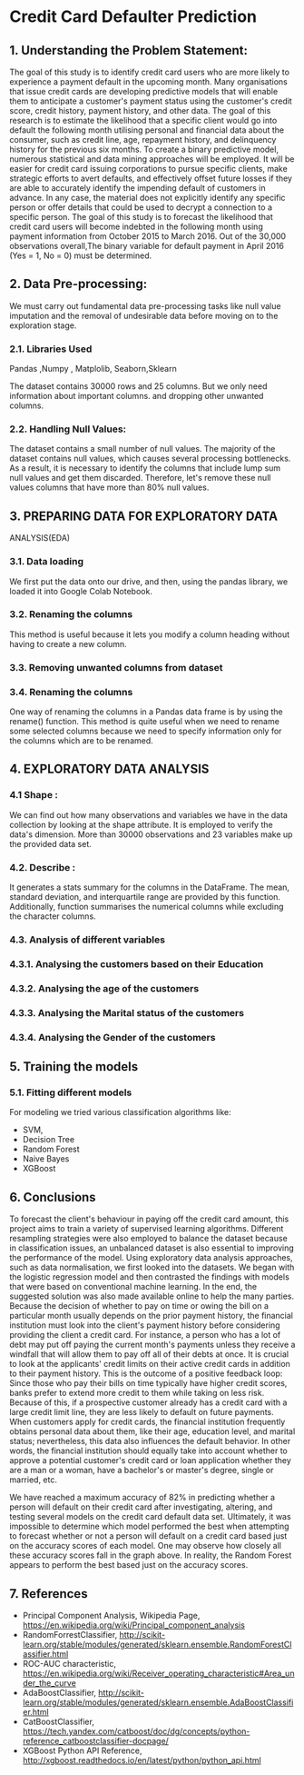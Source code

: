# Credit Card Defaulter Prediction

## 1. Understanding the Problem Statement: 

The goal of this study is to identify credit card users who are more likely to experience a payment default in the upcoming month. Many organisations that issue credit cards are developing predictive models that will enable them to anticipate a customer's payment status using the customer's credit score, credit history, payment history, and other data. The goal of this research is to estimate the likelihood that a specific client would go into default the following month utilising personal and financial data about the consumer, such as credit line, age, repayment history, and delinquency history for the previous six months. To create a binary predictive model, numerous statistical and data mining approaches will be employed. It will be easier for credit card issuing corporations to pursue specific clients, make strategic efforts to avert defaults, and effectively offset future losses if they are able to accurately identify the impending default of customers in advance. In any case, the material does not explicitly identify any specific person or offer details that could be used to decrypt a connection to a specific person. The goal of this study is to forecast the likelihood that credit card users will become indebted in the following month using payment information from October 2015 to March 2016. Out of the 30,000 observations overall,The binary variable for default payment in April 2016 (Yes = 1, No = 0) must be determined.

## 2. Data Pre-processing: 

We must carry out fundamental data pre-processing tasks like null value imputation and the removal of undesirable data before moving on to the exploration stage.
### 2.1. Libraries Used 
Pandas ,Numpy , Matplolib, Seaborn,Sklearn

The dataset contains 30000 rows and 25 columns. But we only need information about important columns. and dropping other unwanted columns.

### 2.2. Handling Null Values:
The dataset contains a small number of null values. The majority of the dataset contains null values, which causes several processing bottlenecks. As a result, it is necessary to identify the columns that include lump sum null values and get them discarded. Therefore, let's remove these null values columns that have more than 80% null values.

## 3. PREPARING DATA FOR EXPLORATORY DATA 
ANALYSIS(EDA) 
### 3.1. Data loading
We first put the data onto our drive, and then, using the pandas library, we loaded it into Google Colab Notebook.
### 3.2. Renaming the columns 
This method is useful because it lets you modify a column heading 
without having to create a new column.
### 3.3. Removing unwanted columns from dataset 
### 3.4. Renaming the columns
One way of renaming the columns in a Pandas data frame is by using the rename() function. This method is quite useful when we need to rename some selected columns because we need to specify information only for the columns which are to be renamed.

## 4. EXPLORATORY DATA ANALYSIS 
### 4.1 Shape :
We can find out how many observations and variables we have in the data collection by looking at the shape attribute. It is employed to verify the data's dimension. More than 30000 observations and 23 variables make up the provided data set.  
### 4.2. Describe :
It generates a stats summary for the columns in the DataFrame. The mean, standard deviation, and interquartile range are provided by this function. Additionally, function summarises the numerical columns while excluding the character columns.  

### 4.3. Analysis of different variables
### 4.3.1. Analysing the customers based on their Education 

### 4.3.2. Analysing the age of the customers
### 4.3.3. Analysing the Marital status of the customers

### 4.3.4. Analysing the Gender of the customers

## 5. Training the models 
### 5.1. Fitting different models 
For modeling we tried various classification algorithms like:

  - SVM,
  - Decision Tree
  - Random Forest   
  - Naive Bayes    
  - XGBoost


## 6.  Conclusions
To forecast the client's behaviour in paying off the credit card amount, this project aims to train a variety of supervised learning algorithms. Different resampling strategies were also employed to balance the dataset because in classification issues, an unbalanced dataset is also essential to improving the performance of the model. Using exploratory data analysis approaches, such as data normalisation, we first looked into the datasets. We began with the logistic regression model and then contrasted the findings with models that were based on conventional machine learning.
In the end, the suggested solution was also made available online to help the many parties. Because the decision of whether to pay on time or owing the bill on a particular month usually depends on the prior payment history, the financial institution must look into the client's payment history before considering providing the client a credit card. For instance, a person who has a lot of debt may put off paying the current month's payments unless they receive a windfall that will allow them to pay off all of their debts at once. It is crucial to look at the applicants' credit limits on their active credit cards in addition to their payment history. This is the outcome of a positive feedback loop: Since those who pay their bills on time typically have higher credit scores, banks prefer to extend more credit to them while taking on less risk. Because of this, if a prospective customer already has a credit card with a large credit limit line, they are less likely to default on future payments. When customers apply for credit cards, the financial institution frequently obtains personal data about them, like their age, education level, and marital status; nevertheless, this data also influences the default behavior.
In other words, the financial institution should equally take into account whether to approve a potential customer's credit card or loan application whether they are a man or a woman, have a bachelor's or master's degree, single or married, etc.

We have reached a maximum accuracy of 82% in predicting whether a person will default on their credit card after investigating, altering, and testing several models on the credit card default data set.
Ultimately, it was impossible to determine which model performed the best when attempting to forecast whether or not a person will default on a credit card based just on the accuracy scores of each model. One may observe how closely all these accuracy scores fall in the graph above. In reality, the Random Forest appears to perform the best based just on the accuracy scores.

## 7. References
- Principal Component Analysis, Wikipedia Page, https://en.wikipedia.org/wiki/Principal_component_analysis
- RandomForrestClassifier, http://scikit-learn.org/stable/modules/generated/sklearn.ensemble.RandomForestClassifier.html
- ROC-AUC characteristic, https://en.wikipedia.org/wiki/Receiver_operating_characteristic#Area_under_the_curve
- AdaBoostClassifier, http://scikit-learn.org/stable/modules/generated/sklearn.ensemble.AdaBoostClassifier.html
- CatBoostClassifier, https://tech.yandex.com/catboost/doc/dg/concepts/python-reference_catboostclassifier-docpage/
- XGBoost Python API Reference, http://xgboost.readthedocs.io/en/latest/python/python_api.html





